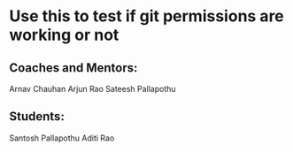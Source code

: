 # Use this to test if git permissions are working or not

## Coaches and Mentors:
Arnav Chauhan
Arjun Rao
Sateesh Pallapothu

## Students:
Santosh Pallapothu
Aditi Rao 
